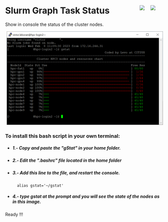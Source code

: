 # Slurm Graph Task Status <a href="https://github.com/Alblahm/SlurmGraphTaskStatus/blob/master/README.es.md"><img src="https://github.com/Alblahm/Voice-Controled-Acuarium/blob/master/img/Flag_of_Spain.png" align="right" hspace="0" vspace="0" width="35px"></a> <a href="https://github.com/Alblahm/SlurmGraphTaskStatus/blob/master/README.en.md"><img src="https://github.com/Alblahm/Voice-Controled-Acuarium/blob/master/img/Flag_of_Union.png" align="right" hspace="0" vspace="0" width="35px"></a>
Show in console the status of the cluster nodes.

<img src="https://github.com/Alblahm/SlurmGraphTaskStatus/blob/main/gStat.png" align="none" hspace="5" vspace="0" width="640px"></a>

  ### To install this bash script in your own terminal:
 * #####   1.- Copy and paste the "gStat" in your home folder.
 * #####   2.- Edit the ".bashrc" file located in the home folder
 * #####   3.- Add this line to the file, and restart the console.
         alias gstat='~/gstat'
 * #####   4.- type gstat at the prompt and you will see the state of the nodes as in this image.
  
  
 Ready !!! 
